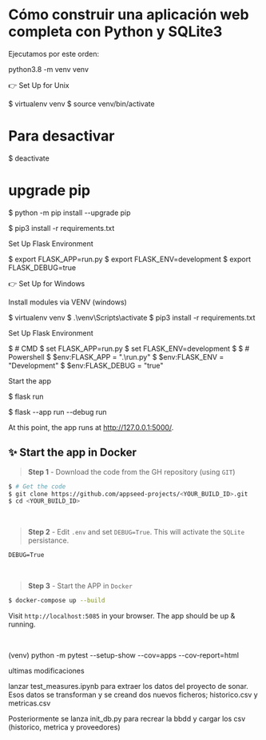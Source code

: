 # Cómo construir una aplicación web completa con Python y SQLite3

Ejecutamos por este orden:

python3.8 -m venv venv

👉 Set Up for Unix

$ virtualenv venv
$ source venv/bin/activate

# Para desactivar
$ deactivate

# upgrade pip
$ python -m pip install --upgrade pip

$ pip3 install -r requirements.txt

Set Up Flask Environment

$ export FLASK_APP=run.py
$ export FLASK_ENV=development
$ export FLASK_DEBUG=true

👉 Set Up for Windows

Install modules via VENV (windows)

$ virtualenv venv
$ .\venv\Scripts\activate
$ pip3 install -r requirements.txt

Set Up Flask Environment

$ # CMD
$ set FLASK_APP=run.py
$ set FLASK_ENV=development
$
$ # Powershell
$ $env:FLASK_APP = ".\run.py"
$ $env:FLASK_ENV = "Development"
$ $env:FLASK_DEBUG = "true"

Start the app

$ flask run

$ flask --app run --debug run

At this point, the app runs at http://127.0.0.1:5000/.

## ✨ Start the app in Docker

> **Step 1** - Download the code from the GH repository (using `GIT`) 

```bash
$ # Get the code
$ git clone https://github.com/appseed-projects/<YOUR_BUILD_ID>.git
$ cd <YOUR_BUILD_ID>
```

<br />

> **Step 2** - Edit `.env` and set `DEBUG=True`. This will activate the `SQLite` persistance. 

```txt
DEBUG=True
```

<br />

> **Step 3** - Start the APP in `Docker`

```bash
$ docker-compose up --build 
```

Visit `http://localhost:5085` in your browser. The app should be up & running.

<br />



(venv) python -m pytest --setup-show --cov=apps --cov-report=html




ultimas modificaciones

lanzar test_measures.ipynb para extraer los datos del proyecto de sonar.
Esos datos se transforman y se creand dos nuevos ficheros; historico.csv y metricas.csv

Posteriormente se lanza init_db.py para recrear la bbdd y cargar los csv (historico, metrica y proveedores)